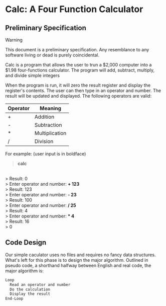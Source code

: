 # Calc: A Four Function Calculator
## Preliminary Specification 
>[!WARNING]
>This document is a preliminary specification. Any resemblance to any
software living or dead is purely coincidental. 

Calc is a program that allows the user to trun a $2,000 computer into a $1.98 
four-functions calculator. The program will add, subtract, multiply, and divide 
simple integers

When the program is run, it will zero the result register and display the
register's contents. The user can then type in an operator and number. The result
will be updated and displayed. The following operators are valid:

|Operator|Meaning       |
|:-------|--------------|
|+       |Addition      |
|-       |Subtraction   |
|*       |Multiplication|
|/       |Division      |

For example: (user input is in boldface)
><strong>calc</strong>
<br/>
> Result: 0
<br/>
> Enter operator and number: <strong>+ 123</strong>
<br/>
> Result: 123
<br/>
> Enter operator and number: <strong>- 23</strong>
<br/>
> Result: 100
<br/>
> Enter operator and number: <strong>/ 25</strong>
<br/>
> Result: 4
<br/>
> Enter operator and number: <strong>* 4</strong>
<br/>
> Result: 16
<br/>
> 0

## Code Design 
Our simple caculator uses no files and requires no fancy data structures. What's
left for this phase is to design the major algorithm. Outlined in pseudo code, a shorthand halfway between English and real code, the major algorithm is:

```bash
Loop
  Read an operator and number
  Do the calculation
  Display the result
End-Loop
```
